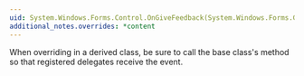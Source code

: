 ```yaml
---
uid: System.Windows.Forms.Control.OnGiveFeedback(System.Windows.Forms.GiveFeedbackEventArgs)
additional_notes.overrides: *content
---
```


<p>When overriding <xref href="System.Windows.Forms.Control.OnGiveFeedback(System.Windows.Forms.GiveFeedbackEventArgs)"></xref> in a derived class, be sure to call the base class's <xref href="System.Windows.Forms.Control.OnGiveFeedback(System.Windows.Forms.GiveFeedbackEventArgs)"></xref> method so that registered delegates receive the event.</p>


